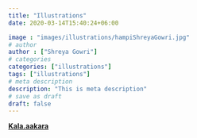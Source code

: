 ```yaml
---
title: "Illustrations"
date: 2020-03-14T15:40:24+06:00

image : "images/illustrations/hampiShreyaGowri.jpg"
# author
author : ["Shreya Gowri"]
# categories
categories: ["illustrations"]
tags: ["illustrations"]
# meta description
description: "This is meta description"
# save as draft
draft: false
---
```



**[Kala.aakara](https://www.instagram.com/glowing_gowri.draws/)**

